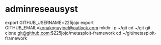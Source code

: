 # adminreseausyst
export GITHUB_USERNAME=225jojo
export GITHUB_EMAIL=konaknguyjoel@outlook.com
mkdir -p ~/git
cd ~/git
git clone git@github.com:$225jojo/metasploit-framework
cd ~/git/metasploit-framework
